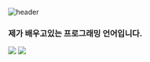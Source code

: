![header](https://capsule-render.vercel.app/api?type=waving&text=Welcome!&color=auto&height=230&fontAlignY=40)
<div>
<h3>제가 배우고있는 프로그래밍 언어입니다.</h3>
<img src="https://img.shields.io/badge/Python-060824?style=flat-square&logo=Python&logoColor=3776AB"/>
<img src="https://img.shields.io/badge/Java-62c2ee?style=flat-square&logo=Java&logoColor=000000"/>
<div>
<!--
**jjeon77299/jjeon77299** is a ✨ _special_ ✨ repository because its `README.md` (this file) appears on your GitHub profile.

Here are some ideas to get you started:
- https://capsule-render.vercel.app/api?
- 🔭 I’m currently working on ...
- 🌱 I’m currently learning ...
- 👯 I’m looking to collaborate on ...
- 🤔 I’m looking for help with ...
- 💬 Ask me about ...
- 📫 How to reach me: ...
- 😄 Pronouns: ...
- ⚡ Fun fact: ...
-->

